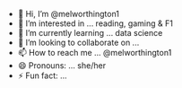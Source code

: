 - 👋 Hi, I’m @melworthington1
- 👀 I’m interested in ... reading, gaming & F1
- 🌱 I’m currently learning ... data science
- 💞️ I’m looking to collaborate on ...
- 📫 How to reach me ... @melworthington1
- 😄 Pronouns: ... she/her
- ⚡ Fun fact: ...

<!---
melworthington1/melworthington1 is a ✨ special ✨ repository because its `README.md` (this file) appears on your GitHub profile.
You can click the Preview link to take a look at your changes.
--->
